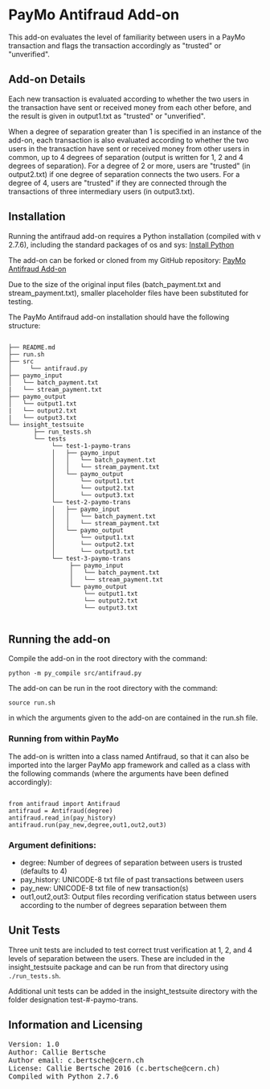 # PayMo Antifraud Add-on
This add-on evaluates the level of familiarity between users in a PayMo transaction and flags the transaction accordingly as "trusted" or "unverified".

## Add-on Details
Each new transaction is evaluated according to whether the two users in the transaction have sent or received money from each other before, and the result is given in output1.txt as "trusted" or "unverified".

When a degree of separation greater than 1 is specified in an instance of the add-on, each transaction is also evaluated according to whether the two users in the transaction have sent or received money from other users in common, up to 4 degrees of separation (output is written for 1, 2 and 4 degrees of separation). For a degree of 2 or more, users are "trusted" (in output2.txt) if one degree of separation connects the two users. For a degree of 4, users are "trusted" if they are connected through the transactions of three intermediary users (in output3.txt).

## Installation
Running the antifraud add-on requires a Python installation (compiled with v 2.7.6), including the standard packages of os and sys:
[Install Python](http://docs.python-guide.org/en/latest/)

The add-on can be forked or cloned from my GitHub repository:
[PayMo Antifraud Add-on](https://github.com/callioca/PayMoAntifraud)

Due to the size of the original input files (batch_payment.txt and stream_payment.txt), smaller placeholder files have been substituted for testing.

The PayMo Antifraud add-on installation should have the following structure:
<pre><code>
├── README.md
├── run.sh
├── src
│     └── antifraud.py
├── paymo_input
│   └── batch_payment.txt
|   └── stream_payment.txt
├── paymo_output
│   └── output1.txt
|   └── output2.txt
|   └── output3.txt
└── insight_testsuite
       ├── run_tests.sh
       └── tests
            └── test-1-paymo-trans
            │   ├── paymo_input
            │   │   └── batch_payment.txt
            │   │   └── stream_payment.txt
            │   └── paymo_output
            │       └── output1.txt
            │       └── output2.txt
            │       └── output3.txt
            └── test-2-paymo-trans
            │   ├── paymo_input
            │   │   └── batch_payment.txt
            │   │   └── stream_payment.txt
            │   └── paymo_output
            │       └── output1.txt
            │       └── output2.txt
            │       └── output3.txt
            └── test-3-paymo-trans
                 ├── paymo_input
                 │   └── batch_payment.txt
                 │   └── stream_payment.txt
                 └── paymo_output
                     └── output1.txt
                     └── output2.txt
                     └── output3.txt
                     </code></pre>
## Running the add-on
Compile the add-on in the root directory with the command:
<pre><code>python -m py_compile src/antifraud.py</code></pre>

The add-on can be run in the root directory with the command:
<pre><code>source run.sh</code></pre>
in which the arguments given to the add-on are contained in the run.sh file.

### Running from within PayMo
The add-on is written into a class named Antifraud, so that it can also be imported into the larger PayMo app framework and called as a class with the following commands (where the arguments have been defined accordingly):
<pre><code>
from antifraud import Antifraud
antifraud = Antifraud(degree)
antifraud.read_in(pay_history)
antifraud.run(pay_new,degree,out1,out2,out3)
</code></pre>

### Argument definitions:
* degree: Number of degrees of separation between users is trusted (defaults to 4)
* pay_history: UNICODE-8 txt file of past transactions between users
* pay_new: UNICODE-8 txt file of new transaction(s)
* out1,out2,out3: Output files recording verification status between users according to the number of degrees separation between them

## Unit Tests
Three unit tests are included to test correct trust verification at 1, 2, and 4 levels of separation between the users. These are included in the insight_testsuite package and can be run from that directory using <code>./run_tests.sh</code>.

Additional unit tests can be added in the insight_testsuite directory with the folder designation test-#-paymo-trans.

## Information and Licensing
<pre>Version: 1.0
Author: Callie Bertsche
Author email: c.bertsche@cern.ch
License: Callie Bertsche 2016 (c.bertsche@cern.ch)
Compiled with Python 2.7.6</pre>
